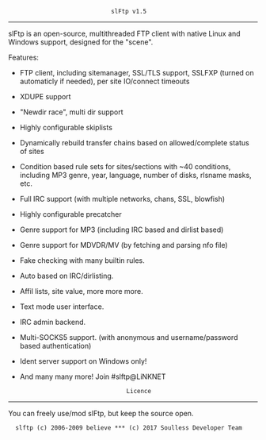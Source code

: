                                  slFtp v1.5
-------------------------------------------------------------------------------

slFtp is an open-source, multithreaded FTP client with native Linux and Windows
support, designed for the "scene".

Features:
- FTP client, including sitemanager, SSL/TLS support, SSLFXP 
  (turned on automaticly if needed), per site IO/connect timeouts
- XDUPE support
- "Newdir race", multi dir support
- Highly configurable skiplists
- Dynamically rebuild transfer chains based on allowed/complete status of sites
- Condition based rule sets for sites/sections with ~40 conditions, 
  including MP3 genre, year, language, number of disks, rlsname masks, etc.
- Full IRC support (with multiple networks, chans, SSL, blowfish)
- Highly configurable precatcher
- Genre support for MP3 (including IRC based and dirlist based)
- Genre support for MDVDR/MV (by fetching and parsing nfo file)
- Fake checking with many builtin rules.
- Auto based on IRC/dirlisting.
- Affil lists, site value, more more more.
- Text mode user interface.
- IRC admin backend.
- Multi-SOCKS5 support. (with anonymous and username/password based authentication)
- Ident server support on Windows only!
- And many many more!
Join #slftp@LiNKNET


                                    Licence
-------------------------------------------------------------------------------
You can freely use/mod slFtp, but keep the source open.

      slftp (c) 2006-2009 believe *** (c) 2017 Soulless Developer Team 

